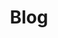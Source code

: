 ---
layout: posts
title: "Blog"
permalink: /blog/
author_profile: true
entries_layout: list
paginate: true
---